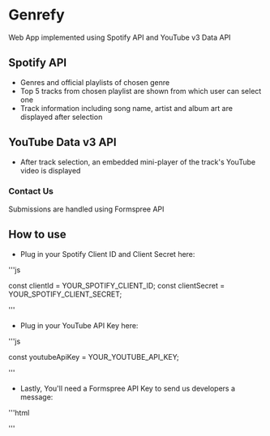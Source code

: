 # **Genrefy**

Web App implemented using Spotify API and YouTube v3 Data API

## **Spotify API**

- Genres and official playlists of chosen genre
- Top 5 tracks from chosen playlist are shown from which user can select one
- Track information including song name, artist and album art are displayed after selection

## **YouTube Data v3 API**

- After track selection, an embedded mini-player of the track's YouTube video is displayed

### **Contact Us**

Submissions are handled using Formspree API

## **How to use**

- Plug in your Spotify Client ID and Client Secret here:

'''js

const clientId = YOUR_SPOTIFY_CLIENT_ID;
const clientSecret = YOUR_SPOTIFY_CLIENT_SECRET;

'''

- Plug in your YouTube API Key here:

'''js

const youtubeApiKey = YOUR_YOUTUBE_API_KEY;

'''

- Lastly, You'll need a Formspree API Key to send us developers a message:

'''html

<form action="YOUR_FORMSPREE_API_KEY" method="POST">

'''
